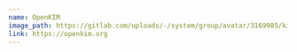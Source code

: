 ```yaml
---
name: OpenKIM
image_path: https://gitlab.com/uploads/-/system/group/avatar/3169985/kim_logo_bw.png
link: https://openkim.org
---
```

